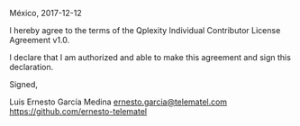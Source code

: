 México, 2017-12-12

I hereby agree to the terms of the Qplexity Individual Contributor License
Agreement v1.0.

I declare that I am authorized and able to make this agreement and sign this
declaration.

Signed,

Luis Ernesto García Medina ernesto.garcia@telematel.com https://github.com/ernesto-telematel
